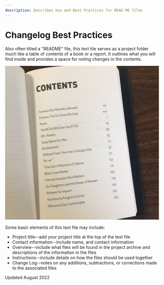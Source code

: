 ```yaml
---
description: Describes Use and Best Practices for READ ME files
---
```


# Changelog Best Practices

Also often titled a "README" file, this text tile serves as a project folder much like a table of contents of a book or a report.  It outlines what you will find inside and provides a space for noting changes in the contents.

![](../../.gitbook/assets/image.png)



Some basic elements of this text file may include:&#x20;

* Project title--add your project title at the top of the text file
* Contact information--include name, and contact information
* Overview--include what files will be found in the project archive and descriptions of the information in the files
* Instructions--include details on how the files should be used together
* Change Log--notes on any additions, subtractions, or corrections made to the associated files

Updated August 2022
